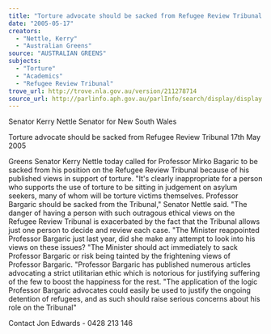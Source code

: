 ```yaml
---
title: "Torture advocate should be sacked from Refugee Review Tribunal."
date: "2005-05-17"
creators:
  - "Nettle, Kerry"
  - "Australian Greens"
source: "AUSTRALIAN GREENS"
subjects:
  - "Torture"
  - "Academics"
  - "Refugee Review Tribunal"
trove_url: http://trove.nla.gov.au/version/211278714
source_url: http://parlinfo.aph.gov.au/parlInfo/search/display/display.w3p;query=Id%3A%22media/pressrel/IG2G6%22
---
```


 Senator Kerry Nettle  Senator for New South Wales 

 

 Torture advocate should be sacked  from Refugee Review Tribunal  17th May 2005 

 Greens Senator Kerry Nettle today called for Professor Mirko Bagaric to  be sacked from his position on the Refugee Review Tribunal because of  his published views in support of torture.  "It's clearly inappropriate for a person who supports the use of torture  to be sitting in judgement on asylum seekers, many of whom will be  torture victims themselves. Professor Bargaric should be sacked from  the Tribunal," Senator Nettle said.  "The danger of having a person with such outragous ethical views on  the Refugee Review Tribunal is exacerbated by the fact that the  Tribunal allows just one person to decide and review each case.  "The Minister reappointed Professor Bargaric just last year, did she  make any attempt to look into his views on these issues?  "The Minister should act immediately to sack Professor Bargaric or risk  being tainted by the frightening views of Professor Bargaric.   "Professor Bargaric has published numerous articles advocating a strict  utilitarian ethic which is notorious for justifying suffering of the few to  boost the happiness for the rest.  "The application of the logic Professor Bargaric advocates could easily  be used to justify the ongoing detention of refugees, and as such  should raise serious concerns about his role on the Tribunal" 

 

 Contact Jon Edwards - 0428 213 146 

 

